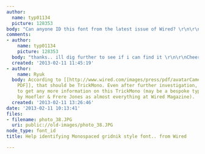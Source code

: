 ```yaml
---
author:
  name: typ01134
  picture: 128353
body: "Can anyone ID this font from the latest issue of Wired? \r\n\r\nThanks.\r\nJ"
comments:
- author:
    name: typ01134
    picture: 128353
  body: "thanks.. ill dig further to see if i can find it \r\n\r\nCheers\r\nJ\r\n"
  created: '2013-02-11 11:45:19'
- author:
    name: Ryuk
  body: According to [[http://www.wired.com/images/press/pdf/avatarCameron.pdf|this
    PDF]], that should be TrickMono. Even after further investigation, I wasn't able
    to get any more information on this TrickMono (may be a bespoke typeface designed
    by Hoefler & Frere Jones as almost everything at Wired Magazine).
  created: '2013-02-11 13:26:46'
date: '2013-02-11 10:13:41'
files:
- filename: photo_38.JPG
  uri: public://old-images/photo_38.JPG
node_type: font_id
title: Help identifying Monospaced gridnik style font.. from Wired

---
```

